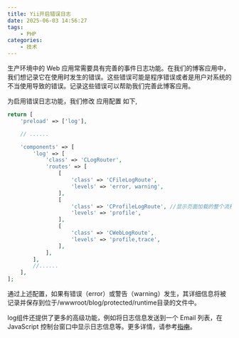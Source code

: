 ```yaml
---
title: Yii开启错误日志
date: 2025-06-03 14:56:27
tags:
	- PHP
categories:
	- 技术
---
```

生产环境中的 Web 应用常需要具有完善的事件日志功能。在我们的博客应用中，我们想记录它在使用时发生的错误。这些错误可能是程序错误或者是用户对系统的不当使用导致的错误。记录这些错误可以帮助我们完善此博客应用。

为启用错误日志功能，我们修改 应用配置 如下,

```php
return [
    'preload' => ['log'],

    // ......

    'components' => [
        'log' => [
            'class' => 'CLogRouter',
            'routes' => [
                [
                    'class' => 'CFileLogRoute',
                    'levels' => 'error, warning',
                ],
                [
                    'class' => 'CProfileLogRoute', //显示页面加载的整个流程，包括mysql语句
                    'levels' => 'profile',
                ],
                [
                    'class' => 'CWebLogRoute',
                    'levels' => 'profile,trace',
                ],
            ],
        ],
        //......
    ],
];
```
通过上述配置，如果有错误（error）或警告（warning）发生，其详细信息将被记录并保存到位于/wwwroot/blog/protected/runtime目录的文件中。

log组件还提供了更多的高级功能，例如将日志信息发送到一个 Email 列表，在 JavaScript 控制台窗口中显示日志信息等。更多详情，请参考~~[指南](http://www.yiiframework.com/doc/guide/topics.logging)~~。
